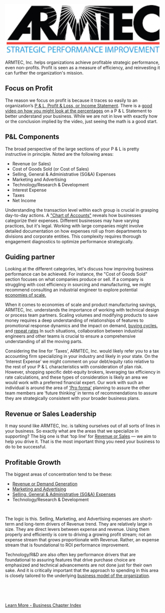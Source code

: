 
<img src="../assets/images/ARMTEC Logo Medium+.png"  width="750">

ARMTEC, Inc. helps organizations achieve profitable strategic performance, even non-profits. Profit is seen as a measure of efficiency, and reinvesting it can further the organization's mission.

## Focus on Profit

The reason we focus on profit is because it traces so easily to an organization’s [P & L, Profit & Loss, or Income Statement](https://corporatefinanceinstitute.com/resources/accounting/profit-and-loss-statement-pl/).  There is a [good video on how you might look at the percentages](https://www.youtube.com/watch?v=HUnifB9Ot90) on a P & L Statement to better understand your business.  While we are not in love with exactly how or the conclusion implied by the video, just seeing the math is a good start.

## P&L Components
The broad perspective of the large sections of your P & L is pretty instructive in principle.  Noted are the following areas: 

  - Revenue (or Sales)
  - Cost of Goods Sold (or Cost of Sales)
  - Selling, General & Administrative (SG&A) Expenses
  - Marketing and Advertising
  - Technology/Research & Development
  - Interest Expense
  - Taxes
  - Net Income


Understanding the transaction level within each group is crucial in grasping day-to-day actions. A ["Chart of Accounts"](https://www.accountingcoach.com/chart-of-accounts/explanation/2) reveals how businesses categorize their expenses. Different businesses may have varying practices, but it's legal. Working with large companies might involve detailed documentation on how expenses roll up from departments to divisions and corporate entities. This complexity requires thorough engagement diagnostics to optimize performance strategically. 


## Guiding partner

Looking at the different categories, let's discuss how improving business performance can be achieved. For instance, the "Cost of Goods Sold" section focuses on what companies produce or sell. If a company is struggling with cost efficiency in sourcing and manufacturing, we might recommend consulting an industrial engineer to explore potential [economies of scale.](https://www.investopedia.com/terms/e/economiesofscale.asp#:~:text=Investopedia%20%2F%20Mira%20Norian-,What%20Are%20Economies%20of%20Scale%3F,a%20larger%20number%20of%20goods.)
 
When it comes to economies of scale and product manufacturing savings, ARMTEC, Inc. understands the importance of working with technical design or process team partners. Scaling volumes and modifying products to save money requires a deep understanding of relationships of features to promotional response dynamics and the impact on demand, [buying cycles.](https://www.forentrepreneurs.com/buying-cycle-and-triggers) and [repeat rates](https://www.glew.io/guides/calculate-repeat-purchase-rate) In such situations, collaboration between industrial engineers and other teams is crucial to ensure a comprehensive understanding of all the moving parts.

Considering the line for ‘Taxes’, ARMTEC, Inc. would likely refer you to a tax accounting firm specializing in your industry and likely in your state.  On the ‘Interest Expense’ we might comment on your debt/equity ratio relative to the rest of your P & L characteristics with consideration of plan risk.  However, shopping specific debt-equity brokers, leveraging tax efficiency in rate calculations, and these types of consideration is likely an area we would work with a preferred financial expert.  Our work with such an individual is around the area of ['Pro forma'](https://www.accountingtools.com/articles/what-are-pro-forma-financial-statements.html#:~:text=Pro%20forma%20financial%20statements%20are,may%20occur%20in%20the%20future.) planning to assure the other team members are ‘future thinking’ in terms of recommendations to assure they are strategically consistent with your broader business plans.  

## Revenue or Sales Leadership

It may sound like ARMTEC, Inc. is talking ourselves out of all sorts of lines in your business.  So exactly what are the areas that we specialize in supporting?  The big one is that ‘top line’ for [Revenue or Sales](../business/demand.md) — we aim to help you drive it. That is the most important thing you need your business to do to be successful.  


## Profitable Growth

The biggest areas of concentration tend to be these:
 
   - [Revenue or Demand Generation](../business/demand.md)
   - [Marketing and Advertising](../business/adpromo.md)
   - [Selling, General & Administrative (SG&A) Expenses](../business/selling.md)
   - Technology/Research & Development
<br>

The logic is this.  Selling, Marketing, and Advertising expenses are short-term and long-term drivers of Revenue trend.   They are relatively large in size.  They are direct levers between expense and revenue.  Using them properly and efficiently is core to driving a growing profit stream; not an expense stream that grows proportionate with Revenue.  Rather, an expense stream that is foundational to ROI performance improvement.

Technology/R&D are also often key performance drivers that are foundational to assuring features that drive purchase choice are emphasized and technical advancements are not done just for their own sake.  And it is critically important that the approach to spending in this area is closely tailored to the underlying [business model of the organization](../business/models.md).


<br>
<br>
<br>

[Learn More - Business Chapter Index](../chapters.md#business)
